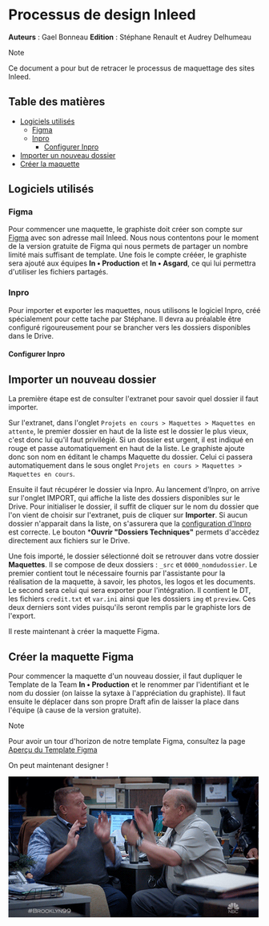 # Processus de design Inleed

**Auteurs** : Gael Bonneau
**Edition** : Stéphane Renault et Audrey Delhumeau

> [!NOTE]
>Ce document a pour but de retracer le processus de maquettage des sites Inleed.

## Table des matières
- [Logiciels utilisés](#logiciels-utilisés)
  - [Figma](#figma)
  - [Inpro](#inpro)
    - [Configurer Inpro](#configurer-inpro)
- [Importer un nouveau dossier](#importer-un-nouveau-dossier)
- [Créer la maquette](#creer-la-maquette)

## Logiciels utilisés
### Figma
Pour commencer une maquette, le graphiste doit créer son compte sur [Figma](https://www.figma.com/signup) avec son adresse mail Inleed. Nous nous contentons pour le moment de la version gratuite de Figma qui nous permets de partager un nombre limité mais suffisant de template. Une fois le compte crééer, le graphiste sera ajouté aux équipes **In • Production** et **In • Asgard**, ce qui lui permettra d'utiliser les fichiers partagés.

### Inpro
Pour importer et exporter les maquettes, nous utilisons le logiciel Inpro, créé spécialement pour cette tache par Stéphane. Il devra au préalable être configuré rigoureusement pour se brancher vers les dossiers disponibles dans le Drive.

#### Configurer Inpro

## Importer un nouveau dossier
La première étape est de consulter l'extranet pour savoir quel dossier il faut importer.

Sur l'extranet, dans l'onglet `Projets en cours > Maquettes > Maquettes en attente`, le premier dossier en haut de la liste est le dossier le plus vieux, c'est donc lui qu'il faut privilégié. Si un dossier est urgent, il est indiqué en rouge et passe automatiquement en haut de la liste. Le graphiste ajoute donc son nom en éditant le champs Maquette du dossier. Celui ci passera automatiquement dans le sous onglet `Projets en cours > Maquettes > Maquettes en cours`.

Ensuite il faut récupérer le dossier via Inpro. Au lancement d'Inpro, on arrive sur l'onglet IMPORT, qui affiche la liste des dossiers disponibles sur le Drive. Pour initialiser le dossier, il suffit de cliquer sur le nom du dossier que l'on vient de choisir sur l'extranet, puis de cliquer sur **Importer**.
Si aucun dossier n'apparait dans la liste, on s'assurera que la [configuration d'Inpro](#configurer-inpro) est correcte. Le bouton ***Ouvrir "Dossiers Techniques"** permets d'accèdez directement aux fichiers sur le Drive.

Une fois importé, le dossier sélectionné doit se retrouver dans votre dossier **Maquettes**. Il se compose de deux dossiers : `_src` et `0000_nomdudossier`. Le premier contient tout le nécessaire fournis par l'assistante pour la réalisation de la maquette, à savoir, les photos, les logos et les documents. Le second sera celui qui sera exporter pour l'intégration. Il contient le DT, les fichiers `credit.txt` et `var.ini` ainsi que les dossiers `img` et `preview`. Ces deux derniers sont vides puisqu'ils seront remplis par le graphiste lors de l'export.

Il reste maintenant à créer la maquette Figma.

## Créer la maquette Figma

Pour commencer la maquette d'un nouveau dossier, il faut dupliquer le Template de la Team **In • Production** et le renommer par l'identifiant et le nom du dossier (on laisse la sytaxe à l'appréciation du graphiste). Il faut ensuite le déplacer dans son propre Draft afin de laisser la place dans l'équipe (à cause de la version gratuite).

> [!NOTE]
> Pour avoir un tour d'horizon de notre template Figma, consultez la page [Aperçu du Template Figma](/Aperçu%20du%20template%20Figma.md)

On peut maintenant designer !

![letsgo.gif](gifs/letsgo.gif)